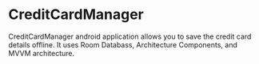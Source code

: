# CreditCardManager
CreditCardManager android application allows you to save the credit card details offline. It uses Room Databass, Architecture Components, and MVVM architecture. 
